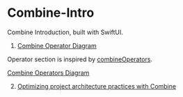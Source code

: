 # Combine-Intro
Combine Introduction, built with SwiftUI.

1. [Combine Operator Diagram](https://github.com/tonyh2021/Combine-Intro/tree/main/CombineIntro/Operators)

Operator section is inspired by [combineOperators](https://github.com/Tanaschita/combineOperators).

[Combine Operators Diagram](https://github.com/tonyh2021/Combine-Intro/blob/main/CombineOperators.png)

2. [Optimizing project architecture practices with Combine](https://github.com/tonyh2021/Combine-Intro/tree/main/CombineIntro/OptimizingPractices)
